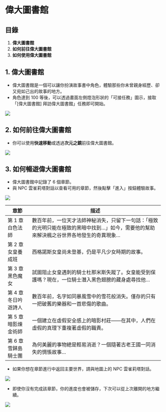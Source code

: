# 偉大圖書館
## 目錄
1.  **偉大圖書館**
2.  **如何前往偉大圖書館**
3.  **如何使用偉大圖書館**
## 1. 偉大圖書館
*   偉大圖書館是一個可以讓你扮演故事書中角色，體驗那些你未曾親身經歷、卻又宛如己出的故事的地方。
*   角色達到 100 等後，可以透過畫面左側燈泡形狀的「可接任務」圖示，接取「\[偉大圖書館\] 拜訪偉大圖書館」任務即可開始。

![](https://aliceric27s-organization.gitbook.io/images/msn-101/beginners-guide/monster-and-dungeon/image_1747236344118_850.png)

## 2. 如何前往偉大圖書館
*   你可以使用**快速移動**或透過**次元之鏡**前往偉大圖書館。

![](https://aliceric27s-organization.gitbook.io/images/msn-101/beginners-guide/monster-and-dungeon/image_1747236344118_684.png)

## 3. 如何暢遊偉大圖書館
*   偉大圖書館中記錄了 6 個章節。
*   與 NPC 雲雀莉塔對話以查看可用的章節，然後點擊「進入」按鈕體驗故事。

![](https://aliceric27s-organization.gitbook.io/images/msn-101/beginners-guide/monster-and-dungeon/image_1747236344118_561.png)

| 章節 | 描述 |
| --- | --- |
| 第 1 章 白色法師 | 數百年前，一位天才法師神秘消失，只留下一句話：「極致的光明只能在極致的黑暗中找到…」如今，需要他的幫助來解決楓之谷世界各地發生的奇異現象… |
| 第 2 章 女皇養成班 | 西格諾斯女皇尚未登基，仍是平凡少女時期的故事。 |
| 第 3 章 黑色魔女 | 試圖阻止女皇遇刺的騎士杜那米斯失蹤了。女皇能受到保護嗎？現在，一位騎士潛入黑色翅膀的藏身處尋找他… |
| 第 4 章 冬日吟遊詩人 | 數百年前，名字如同暴風雪中的雪花般消失。僅存的只有一把破舊的樂器和一首悲傷的歌曲。 |
| 第 5 章 暗影煉金術師 | 一個建立在虛假安全感上的暗影村莊——在其中，人們在虛假的真理下重複著虛假的職責。 |
| 第 6 章 雪歸島騎士團 | 為何美麗的事物總是輕易消逝？一個隨著古老王國一同消失的惆悵故事… |

*   如果你想在章節進行中返回主要世界，請與地圖上的 NPC 雲雀莉塔對話。

![](https://aliceric27s-organization.gitbook.io/images/msn-101/beginners-guide/monster-and-dungeon/image_1747236344118_780.png)

*   即使你沒有完成該章節，你的進度也會被儲存，下次可以從上次離開的地方繼續。

![](https://aliceric27s-organization.gitbook.io/images/msn-101/beginners-guide/monster-and-dungeon/image_1747236344118_771.png)